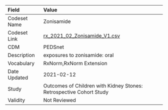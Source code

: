 |Field        |Value                                                               |
|:------------|:-------------------------------------------------------------------|
|Codeset Name |Zonisamide                                                          |
|Codeset Link |[rx_2021_02_Zonisamide_V1.csv](https://github.com/PEDSnet/Variable-Dictionary/blob/main/drugs/rx_2021_02_Zonisamide_V1.csv.csv)|
|CDM          |PEDSnet                                                             |
|Description  |exposures to zonisamide: oral                                       |
|Vocabulary   |RxNorm,RxNorm Extension                                             |
|Date Updated |2021-02-12                                                          |
|Study        |Outcomes of Children with Kidney Stones: Retrospective Cohort Study |
|Validity     |Not Reviewed                                                        |
